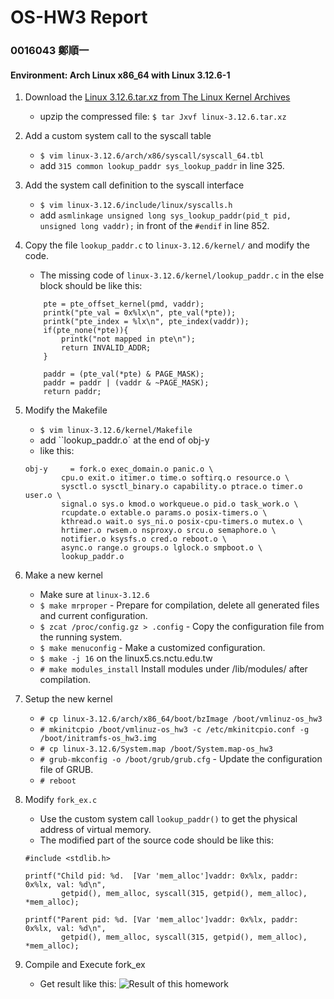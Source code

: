 # OS-HW3 Report 
### 0016043 鄭順一

#### Environment: Arch Linux x86_64 with Linux 3.12.6-1

1. Download the [Linux 3.12.6.tar.xz from The Linux Kernel Archives](https://www.kernel.org/pub/linux/kernel/v3.x/linux-3.12.6.tar.xz)
    + upzip the compressed file: `$ tar Jxvf linux-3.12.6.tar.xz`
2. Add a custom system call to the syscall table
    + `$ vim linux-3.12.6/arch/x86/syscall/syscall_64.tbl`
    + add `315 common lookup_paddr sys_lookup_paddr` in line 325.
3. Add the system call definition to the syscall interface
    + `$ vim linux-3.12.6/include/linux/syscalls.h`
    + add `asmlinkage unsigned long sys_lookup_paddr(pid_t pid, unsigned long vaddr);` in front of the `#endif` in line 852.
4. Copy the file `lookup_paddr.c` to `linux-3.12.6/kernel/` and modify the code.
    + The missing code of `linux-3.12.6/kernel/lookup_paddr.c` in the else block should be like this: 
    
    ```
        pte = pte_offset_kernel(pmd, vaddr);
        printk("pte_val = 0x%lx\n", pte_val(*pte));
        printk("pte_index = %lx\n", pte_index(vaddr));
        if(pte_none(*pte)){
            printk("not mapped in pte\n");
            return INVALID_ADDR;
        }

        paddr = (pte_val(*pte) & PAGE_MASK);
        paddr = paddr | (vaddr & ~PAGE_MASK);
        return paddr;
    ```
5. Modify the Makefile
    + `$ vim linux-3.12.6/kernel/Makefile`
    + add ``lookup_paddr.o` at the end of obj-y
    + like this:
    
    ```
    obj-y     = fork.o exec_domain.o panic.o \
            cpu.o exit.o itimer.o time.o softirq.o resource.o \
            sysctl.o sysctl_binary.o capability.o ptrace.o timer.o user.o \
            signal.o sys.o kmod.o workqueue.o pid.o task_work.o \
            rcupdate.o extable.o params.o posix-timers.o \
            kthread.o wait.o sys_ni.o posix-cpu-timers.o mutex.o \
            hrtimer.o rwsem.o nsproxy.o srcu.o semaphore.o \
            notifier.o ksysfs.o cred.o reboot.o \
            async.o range.o groups.o lglock.o smpboot.o \
            lookup_paddr.o
    ```
6. Make a new kernel
    + Make sure at `linux-3.12.6`
    + `$ make mrproper` - Prepare for compilation, delete all generated files and current configuration.
    + `$ zcat /proc/config.gz > .config` - Copy the configuration file from the running system.
    + `$ make menuconfig` - Make a customized configuration.
    + `$ make -j 16` on the linux5.cs.nctu.edu.tw
    + `# make modules_install` Install modules under /lib/modules/ after compilation.
7. Setup the new kernel
    + `# cp linux-3.12.6/arch/x86_64/boot/bzImage /boot/vmlinuz-os_hw3`
    + `# mkinitcpio /boot/vmlinuz-os_hw3 -c /etc/mkinitcpio.conf -g /boot/initramfs-os_hw3.img`
    + `# cp linux-3.12.6/System.map /boot/System.map-os_hw3`
    + `# grub-mkconfig -o /boot/grub/grub.cfg` - Update the configuration file of GRUB.
    + `# reboot`
8. Modify `fork_ex.c`
    + Use the custom system call `lookup_paddr()` to get the physical address of virtual memory. 
    + The modified part of the source code should be like this:
    
    ```
    #include <stdlib.h>

    printf("Child pid: %d.  [Var 'mem_alloc']vaddr: 0x%lx, paddr: 0x%lx, val: %d\n",
            getpid(), mem_alloc, syscall(315, getpid(), mem_alloc), *mem_alloc);

    printf("Parent pid: %d. [Var 'mem_alloc']vaddr: 0x%lx, paddr: 0x%lx, val: %d\n",
            getpid(), mem_alloc, syscall(315, getpid(), mem_alloc), *mem_alloc);
    ```
9. Compile and Execute fork_ex
    + Get result like this:
    ![Result of this homework](http://i.imgur.com/LcfPJOw.jpg)
